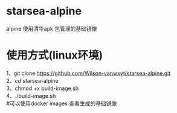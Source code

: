 # starsea-alpine
alpine 使用清华apk 包管理的基础镜像    
# 使用方式(linux环境)
1、git clone https://github.com/Wilson-yanwxyt/starsea-alpine.git    
2、cd starsea-alpine    
3、chmod +x build-image.sh    
4、./build-image.sh    
#可以使用docker images 查看生成的基础镜像
